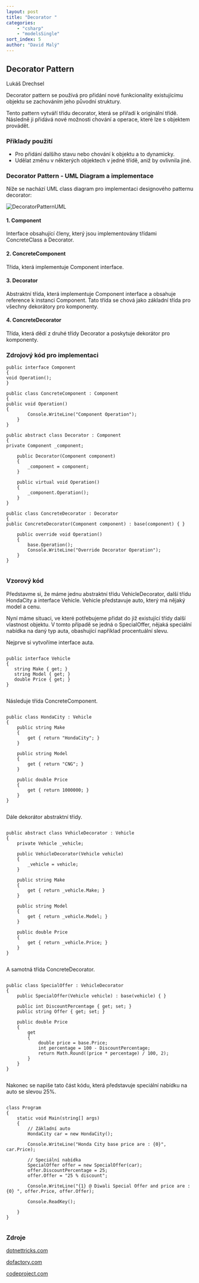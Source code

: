 ```yaml
---
layout: post
title: "Decorator "
categories:
    - "csharp"
    - "modelsSingle"
sort_index: 5
author: "David Malý"
--- 
```



##   Decorator Pattern


Lukáš Drechsel



Decorator pattern se používá pro přidání nové funkcionality existujícímu objektu se zachováním jeho původní struktury.



Tento pattern vytváří třídu decorator, která se přiřadí k originální třídě. Následně ji přidává nové možnosti chování a operace, které lze s objektem provádět.


### Příklady použití

- Pro přidání dalšího stavu nebo chování k objektu a to dynamicky.
- Udělat změnu v některých objektech v jedné třídě, aniž by ovlivnila jiné.


### Decorator Pattern - UML Diagram a implementace


Níže se nachází UML class diagram pro implementaci designového patternu decorator:

![DecoratorPatternUML](images/decorator_uml.png)
#### 1. Component


Interface obsahující členy, který jsou implementovány třídami ConcreteClass a Decorator.


#### 2. ConcreteComponent


Třída, která implementuje Component interface.


#### 3. Decorator


Abstraktní třída, která implementuje Component interface a obsahuje reference k instanci Component. Tato třída se chová jako základní třída pro všechny dekorátory pro komponenty.


#### 4. ConcreteDecorator


Třída, která dědí z druhé třídy Decorator a poskytuje dekorátor pro komponenty.


### Zdrojový kód pro implementaci

```
public interface Component
{void Operation();
}

public class ConcreteComponent : Component
{public void Operation(){
 		Console.WriteLine("Component Operation");
 	}
}

public abstract class Decorator : Component
{private Component _component;

 	public Decorator(Component component)
 	{
 		_component = component;
 	}

 	public virtual void Operation()
 	{
 		_component.Operation();
 	}
}

public class ConcreteDecorator : Decorator
{public ConcreteDecorator(Component component) : base(component) { }

 	public override void Operation()
 	{
 		base.Operation();
 		Console.WriteLine("Override Decorator Operation");
 	}
}


```

### Vzorový kód


Představme si, že máme jednu abstraktní třídu VehicleDecorator, další třídu HondaCity a interface Vehicle. Vehicle představuje auto, který má nějaký model a cenu.



Nyní máme situaci, ve které potřebujeme přidat do již existující třídy další vlastnost objektu. V tomto případě se jedná o SpecialOffer, nějaká speciální nabídka na daný typ auta, obashující například procentuální slevu.



Nejprve si vytvoříme interface auta.


```

public interface Vehicle
{
   string Make { get; }
   string Model { get; }
   double Price { get; }
}


```


Následuje třída ConcreteComponent.


```

public class HondaCity : Vehicle
{
 	public string Make
 	{
 		get { return "HondaCity"; }
 	}

 	public string Model
 	{
 		get { return "CNG"; }
 	}

 	public double Price
 	{
 		get { return 1000000; }
 	}
}


```


Dále dekorátor abstraktní třídy.


```

public abstract class VehicleDecorator : Vehicle
{
 	private Vehicle _vehicle;

 	public VehicleDecorator(Vehicle vehicle)
 	{
 		_vehicle = vehicle;
 	}

 	public string Make
 	{
 		get { return _vehicle.Make; }
 	}

 	public string Model
 	{
 		get { return _vehicle.Model; }
 	}

 	public double Price
 	{
 		get { return _vehicle.Price; }
 	}
}


```


A samotná třída ConcreteDecorator.


```

public class SpecialOffer : VehicleDecorator
{
 	public SpecialOffer(Vehicle vehicle) : base(vehicle) { }

 	public int DiscountPercentage { get; set; }
 	public string Offer { get; set; }

 	public double Price
 	{
 		get
 		{
 			double price = base.Price;
 			int percentage = 100 - DiscountPercentage;
 			return Math.Round((price * percentage) / 100, 2);
 		}
 	}
}


```


Nakonec se napíše tato část kódu, která představuje speciální nabídku na auto se slevou 25%.


```

class Program
{
 	static void Main(string[] args)
 	{
 		// Základní auto
 		HondaCity car = new HondaCity();

 		Console.WriteLine("Honda City base price are : {0}", car.Price);

 		// Speciální nabídka
 		SpecialOffer offer = new SpecialOffer(car);
 		offer.DiscountPercentage = 25;
 		offer.Offer = "25 % discount";

 		Console.WriteLine("{1} @ Diwali Special Offer and price are : {0} ", offer.Price, offer.Offer);

 		Console.ReadKey();

 	}
}


```

### Zdroje


[dotnettricks.com](http://www.dotnettricks.com/learn/designpatterns/decorator-design-pattern-dotnet)



[dofactory.com](http://www.dofactory.com/net/decorator-design-pattern)



[codeproject.com](https://www.codeproject.com/Articles/479635/UnderstandingplusandplusImplementingplusDecoratorp)

